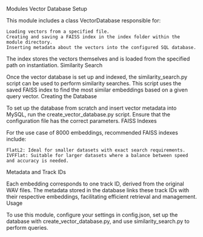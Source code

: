 Modules
Vector Database Setup

This module includes a class VectorDatabase responsible for:

    Loading vectors from a specified file.
    Creating and saving a FAISS index in the index folder within the module directory.
    Inserting metadata about the vectors into the configured SQL database.

The index stores the vectors themselves and is loaded from the specified path on instantiation.
Similarity Search

Once the vector database is set up and indexed, the similarity_search.py script can be used to perform similarity searches. This script uses the saved FAISS index to find the most similar embeddings based on a given query vector.
Creating the Database

To set up the database from scratch and insert vector metadata into MySQL, run the create_vector_database.py script. Ensure that the configuration file has the correct parameters.
FAISS Indexes

For the use case of 8000 embeddings, recommended FAISS indexes include:

    FlatL2: Ideal for smaller datasets with exact search requirements.
    IVFFlat: Suitable for larger datasets where a balance between speed and accuracy is needed.

Metadata and Track IDs

Each embedding corresponds to one track ID, derived from the original WAV files. The metadata stored in the database links these track IDs with their respective embeddings, facilitating efficient retrieval and management.
Usage

To use this module, configure your settings in config.json, set up the database with create_vector_database.py, and use similarity_search.py to perform queries.